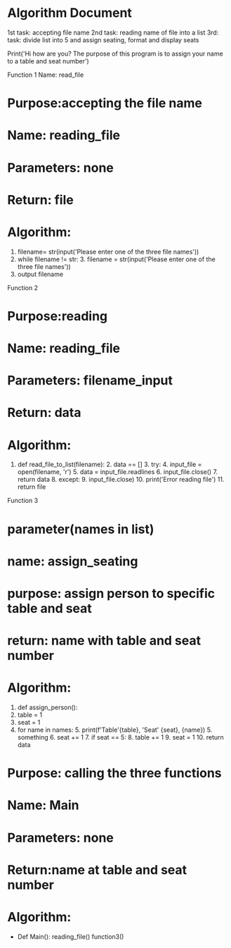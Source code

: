 # Algorithm Document
1st task: accepting file name
2nd task: reading name of file into a list
3rd: task: divide list into 5 and assign seating, format and display seats

Print('Hi how are you? The purpose of this program is to assign your name to a table and seat number')

Function 1
Name: read_file
# Purpose:accepting the file name 
# Name: reading_file
# Parameters: none
# Return: file
# Algorithm:
1. filename= str(input('Please enter one of the three file names'))
2. while filename != str:
   3. filename = str(input('Please enter one of the three file names'))
4. output filename


Function 2
# Purpose:reading  
# Name: reading_file
# Parameters: filename_input
# Return: data
# Algorithm:
1. def read_file_to_list(filename):
   2. data == []
   3. try:
      4. input_file = open(filename, 'r')
         5. data = input_file.readlines
      6. input_file.close()
      7. return data 
      8. except:
         9. input_file.close)
         10. print('Error reading file')
         11. return file 

Function 3
# parameter(names in list)
# name: assign_seating
# purpose: assign person to specific table and seat
# return: name with table and seat number
# Algorithm: 
1. def assign_person():
2. table = 1
3. seat = 1 
4. for name in names:
   5. print(f'Table'{table}, 'Seat' {seat}, {name})
      5. something
      6. seat += 1
      7. if seat == 5:
         8. table += 1
         9. seat = 1
         10. return data 



# Purpose: calling the three functions 
# Name: Main
# Parameters: none
# Return:name at table and seat number
# Algorithm:
- Def Main():
reading_file()
function3()